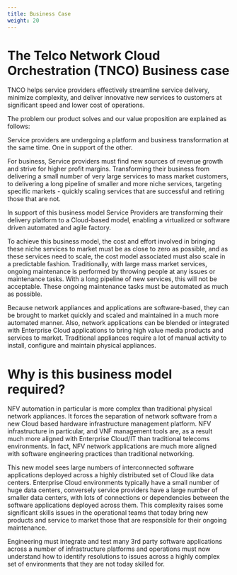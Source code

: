 ```yaml
---
title: Business Case
weight: 20
---
```

# The Telco Network Cloud Orchestration (TNCO) Business case

TNCO helps service providers effectively streamline service delivery, minimize complexity, and deliver innovative new services to customers at significant speed and lower cost of operations. 

The problem our product solves and our value proposition are explained as follows:

Service providers are undergoing a platform and business transformation at the same time. One in support of the other. 

For business, Service providers must find new sources of revenue growth and strive for higher profit margins. Transforming their business from delivering a small number of very large services to mass market customers, to delivering a long pipeline of smaller and more niche services, targeting specific markets - quickly scaling services that are successful and retiring those that are not.

In support of this business model Service Providers are transforming their delivery platform to a Cloud-based model, enabling a virtualized or software driven automated and agile factory. 

To achieve this business model, the cost and effort involved in bringing these niche services to market must be as close to zero as possible, and as these services need to scale, the cost model associated must also scale in a predictable fashion. Traditionally, with large mass market services, ongoing maintenance is performed by throwing people at any issues or maintenance tasks. With a long pipeline of new services, this will not be acceptable. These ongoing maintenance tasks must be automated as much as possible.

Because network appliances and applications are software-based, they can be brought to market quickly and scaled and maintained in a much more automated manner. Also, network applications can be blended or integrated with Enterprise Cloud applications to bring high value media products and services to market. Traditional appliances require a lot of manual activity to install, configure and maintain physical appliances.

# Why is this business model required?

NFV automation in particular is more complex than traditional physical network appliances. It forces the separation of network software from a new Cloud based hardware infrastructure management platform. NFV infrastructure in particular, and VNF management tools are, as a result much more aligned with Enterprise Cloud/IT than traditional telecoms environments. In fact, NFV network applications are much more aligned with software engineering practices than traditional networking. 

This new model sees large numbers of interconnected software applications deployed across a highly distributed set of Cloud like data centers. Enterprise Cloud environments typically have a small number of huge data centers, conversely service providers have a large number of smaller data centers, with lots of connections or dependencies between the software applications deployed across them. 
This complexity raises some significant skills issues in the operational teams that today bring new products and service to market those that are responsible for their ongoing maintenance. 

Engineering must integrate and test many 3rd party software applications across a number of infrastructure platforms and operations must now understand how to identify resolutions to issues across a highly complex set of environments that they are not today skilled for.